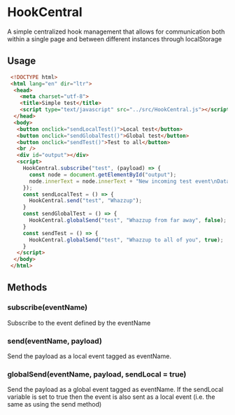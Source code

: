 # HookCentral
A simple centralized hook management that allows for communication both within a single page and between different instances through localStorage

## Usage
```html
 <!DOCTYPE html>
 <html lang="en" dir="ltr">
  <head>
    <meta charset="utf-8">
    <title>Simple test</title>
    <script type="text/javascript" src="../src/HookCentral.js"></script>
  </head>
  <body>
   <button onclick="sendLocalTest()">Local test</button>
   <button onclick="sendGlobalTest()">Global test</button>
   <button onclick="sendTest()">Test to all</button>
   <br />
   <div id="output"></div>
   <script>
     HookCentral.subscribe("test", (payload) => {
       const node = document.getElementById("output");
       node.innerText = node.innerText + "New incoming test event\nData: " + payload + "\n\n";
     });
     const sendLocalTest = () => {
       HookCentral.send("test", "Whazzup");
     }
     const sendGlobalTest = () => {
       HookCentral.globalSend("test", "Whazzup from far away", false);
     }
     const sendTest = () => {
       HookCentral.globalSend("test", "Whazzup to all of you", true);
     }
   </script>
  </body>
 </html>
```

## Methods

### subscribe(eventName)
Subscribe to the event defined by the eventName

### send(eventName, payload)
Send the payload as a local event tagged as eventName.

### globalSend(eventName, payload, sendLocal = true)
Send the payload as a global event tagged as eventName. If the sendLocal variable is set to true then the event is also sent as a local event (i.e. the same as using the send method)
